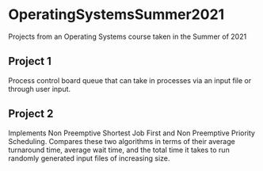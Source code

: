 # OperatingSystemsSummer2021
Projects from an Operating Systems course taken in the Summer of 2021

## Project 1
Process control board queue that can take in processes via an input file or through user input.

## Project 2
Implements Non Preemptive Shortest Job First and Non Preemptive Priority Scheduling. Compares these two algorithms in terms of their average turnaround time, average wait time, and the total time it takes to run randomly generated input files of increasing size.
